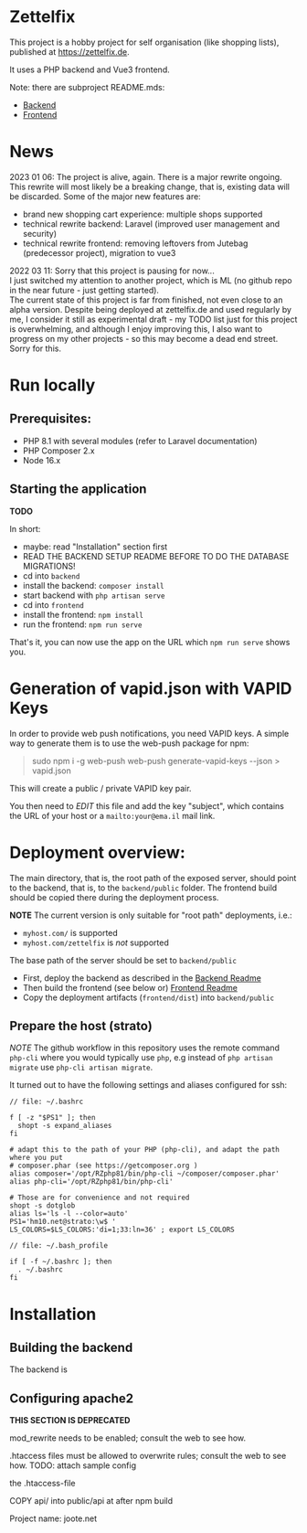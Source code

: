 # Zettelfix

This project is a hobby project for self organisation (like shopping lists), published at https://zettelfix.de.

It uses a PHP backend and Vue3 frontend.

Note: there are subproject README.mds:

- [Backend](backend/README.md)
- [Frontend](frontend/README.md)

# News

2023 01 06: The project is alive, again. There is a major rewrite ongoing. This rewrite will most likely be a breaking change, that is, existing data will be discarded. Some of the major new features are:

- brand new shopping cart experience: multiple shops supported
- technical rewrite backend: Laravel (improved user management and security)
- technical rewrite frontend: removing leftovers from Jutebag (predecessor project), migration to vue3

2022 03 11: Sorry that this project is pausing for now...  
I just switched my attention to another project, which is ML (no github repo in the near future - just getting started).  
The current state of this project is far from finished, not even close to an alpha version. Despite being deployed at zettelfix.de and used regularly by me, I consider it still as experimental draft - my TODO list just for this project is overwhelming, and although I enjoy improving this, I also want to progress on my other projects - so this may become a dead end street.  
Sorry for this.

# Run locally

## Prerequisites:

- PHP 8.1 with several modules (refer to Laravel documentation)
- PHP Composer 2.x
- Node 16.x

## Starting the application

**TODO**

In short:

- maybe: read "Installation" section first
- READ THE BACKEND SETUP README BEFORE TO DO THE DATABASE MIGRATIONS!
- cd into `backend`
- install the backend: `composer install`
- start backend with `php artisan serve`
- cd into `frontend`
- install the frontend: `npm install`
- run the frontend: `npm run serve`

That's it, you can now use the app on the URL which `npm run serve` shows you.

# Generation of vapid.json with VAPID Keys

In order to provide web push notifications, you need VAPID keys.
A simple way to generate them is to use the web-push package for npm:

> sudo npm i -g web-push
> web-push generate-vapid-keys --json > vapid.json

This will create a public / private VAPID key pair.

You then need to _EDIT_ this file and add the key "subject", which contains the URL of your host or a `mailto:your@ema.il` mail link.

# Deployment overview:

The main directory, that is, the root path of the exposed server, should point to the backend, that is, to
the `backend/public` folder. The frontend build should be copied there during the deployment process.

**NOTE** The current version is only suitable for "root path" deployments, i.e.:

- `myhost.com/` is supported
- `myhost.com/zettelfix` is _not_ supported

The base path of the server should be set to `backend/public`

- First, deploy the backend as described in the [Backend Readme](backend/README.md)
- Then build the frontend (see below or) [Frontend Readme](frontend/README.md)
- Copy the deployment artifacts (`frontend/dist`) into `backend/public`

## Prepare the host (strato)

_NOTE_ The github workflow in this repository uses the remote command `php-cli` where you would typically use `php`, e.g
instead of `php artisan migrate` use `php-cli artisan migrate`.

It turned out to have the following settings and aliases configured for ssh:

```
// file: ~/.bashrc

f [ -z "$PS1" ]; then
  shopt -s expand_aliases
fi

# adapt this to the path of your PHP (php-cli), and adapt the path where you put
# composer.phar (see https://getcomposer.org )
alias composer='/opt/RZphp81/bin/php-cli ~/composer/composer.phar'
alias php-cli='/opt/RZphp81/bin/php-cli'

# Those are for convenience and not required
shopt -s dotglob
alias ls='ls -l --color=auto'
PS1='hm10.net@strato:\w$ '
LS_COLORS=$LS_COLORS:'di=1;33:ln=36' ; export LS_COLORS

```

```
// file: ~/.bash_profile

if [ -f ~/.bashrc ]; then
  . ~/.bashrc
fi

```

# Installation

## Building the backend

The backend is

## Configuring apache2

**THIS SECTION IS DEPRECATED**

mod_rewrite needs to be enabled; consult the web to see how.

.htaccess files must be allowed to overwrite rules; consult the web to see how.
TODO: attach sample config

the .htaccess-file

COPY api/ into public/api at after npm build

Project name: joote.net
